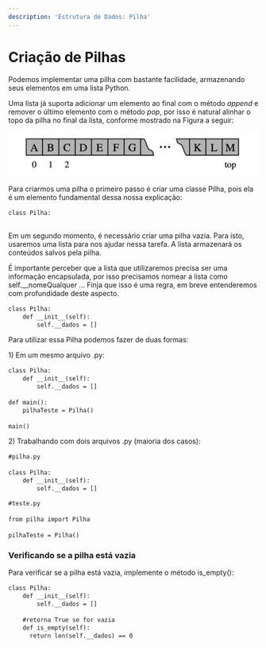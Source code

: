 ```yaml
---
description: 'Estrutura de Dados: Pilha'
---
```


# Criação de Pilhas

Podemos implementar uma pilha com bastante facilidade, armazenando seus elementos em uma lista Python. 

Uma lista já suporta adicionar um elemento ao final com o método _append_ e remover o último elemento com o método _pop_, por isso é natural alinhar o topo da pilha no final da lista, conforme mostrado na Figura a seguir:

![](../../.gitbook/assets/captura-de-tela-2020-09-13-a-s-13.20.57.png)

Para criarmos uma pilha o primeiro passo é criar uma classe Pilha, pois ela é um elemento fundamental dessa nossa explicação:

```text
class Pilha:


```

Em um segundo momento, é necessário criar uma pilha vazia. Para isto, usaremos uma lista para nos ajudar nessa tarefa. A lista armazenará os conteúdos salvos pela pilha.

É importante perceber que a lista que utilizaremos precisa ser uma informação encapsulada, por isso precisamos nomear a lista como self.\_\_nomeQualquer ... Finja que isso é uma regra, em breve entenderemos com profundidade deste aspecto. 

```text
class Pilha:
    def __init__(self):
        self.__dados = []

```

Para utilizar essa Pilha podemos fazer de duas formas:

1\) Em um mesmo arquivo .py:

```text
class Pilha:
    def __init__(self):
        self.__dados = []        

def main():
    pilhaTeste = Pilha()

main()
```

2\) Trabalhando com dois arquivos .py \(maioria dos casos\):

```text
#pilha.py

class Pilha:
    def __init__(self):
        self.__dados = []  
```

```text
#teste.py

from pilha import Pilha 

pilhaTeste = Pilha()
```

### Verificando se a pilha está vazia

Para verificar se a pilha está vazia, implemente o método is\_empty\(\):

```text
class Pilha:
    def __init__(self):
        self.__dados = []   
        
    #retorna True se for vazia
    def is_empty(self):
      return len(self.__dados) == 0
```



